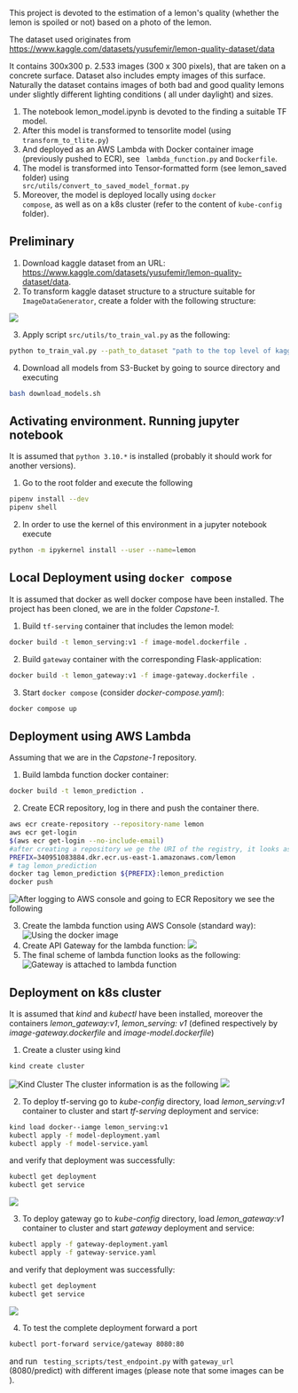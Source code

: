 This project is devoted to the estimation of a lemon's quality (whether the lemon is spoiled or not) based on a photo of
the lemon.

The dataset used originates from https://www.kaggle.com/datasets/yusufemir/lemon-quality-dataset/data

It contains 300x300 p. 2.533 images (300 x 300 pixels), that are taken on a concrete surface. Dataset also includes
empty images of this surface.
Naturally the dataset contains images of both bad and good quality lemons under slightly different lighting conditions (
all under daylight) and sizes.

1. The notebook lemon_model.ipynb is devoted to the finding a suitable TF model.
2. After this model is transformed to tensorlite model (using <code>transform_to_tlite.py</code>)
3. And deployed as an AWS Lambda with Docker container image (previously pushed to ECR), see <code>
   lambda_function.py</code> and <code>Dockerfile</code>.
4. The model is transformed into Tensor-formatted form (see lemon_saved folder) using <code>
   src/utils/convert_to_saved_model_format.py</code>
5. Moreover, the model is deployed locally using <code>docker compose</code>, as well as on a k8s cluster (refer to the
   content of <code>kube-config</code> folder).

## Preliminary

1. Download kaggle dataset from an URL: https://www.kaggle.com/datasets/yusufemir/lemon-quality-dataset/data.
2. To transform kaggle dataset structure to a structure suitable for <code>ImageDataGenerator</code>, create a folder
   with the following structure:

![](screenshots/structure.png)

3. Apply script <code>src/utils/to_train_val.py</code> as the following:

```bash
python to_train_val.py --path_to_dataset "path to the top level of kaggle lemon_dataset" --path_to_output_directory "path to output directory"
```

4. Download all models from S3-Bucket by going to source directory and executing

```bash
bash download_models.sh
```

## Activating environment. Running jupyter notebook

It is assumed that <code>python 3.10.*</code> is installed (probably it should work for another versions).

1. Go to the root folder and execute the following
```bash
pipenv install --dev
pipenv shell
```
2. In order to use the kernel of this environment in a jupyter notebook execute
```bash
python -m ipykernel install --user --name=lemon
```
## Local Deployment using <code>docker compose</code>

It is assumed that docker as well docker compose have been installed. The project has been cloned, we are in the folder
_Capstone-1_.

1. Build <code>tf-serving</code> container that includes the lemon model:

```bash
docker build -t lemon_serving:v1 -f image-model.dockerfile .
```

2. Build <code>gateway</code> container with the corresponding Flask-application:

```bash
docker build -t lemon_gateway:v1 -f image-gateway.dockerfile .
```

3. Start <code>docker compose</code> (consider _docker-compose.yaml_):

```bash
docker compose up
```

## Deployment using AWS Lambda

Assuming that we are in the _Capstone-1_ repository.

1. Build lambda function docker container:

```bash
docker build -t lemon_prediction .
```

2. Create ECR repository, log in there and push the container there.

```bash
aws ecr create-repository --repository-name lemon
aws ecr get-login
$(aws ecr get-login --no-include-email)
#after creating a repository we ge the URI of the registry, it looks as the following
PREFIX=340951083884.dkr.ecr.us-east-1.amazonaws.com/lemon
# tag lemon_prediction
docker tag lemon_prediction ${PREFIX}:lemon_prediction
docker push 
```

![After logging to AWS console and going to ECR Repository we see the following](./screenshots/ECR.png)

3. Create the lambda function using AWS Console (standard way):
   ![Using the docker image](screenshots/lambda_function.png)
4. Create API Gateway for the lambda function:
   ![](screenshots/api_gateway.png)
5. The final scheme of lambda function looks as the following:
   ![Gateway is attached to lambda function](screenshots/new_scheme_lambda_w_gateway.png)

## Deployment on k8s cluster

It is assumed that _kind_ and _kubectl_ have been installed, moreover the containers _lemon_gateway:v1_, _lemon_serving:
v1_ (defined respectively by _image-gateway.dockerfile_ and _image-model.dockerfile_)

1. Create a cluster using kind

```bash
kind create cluster
```

![Kind Cluster](screenshots/kind_cluster.png)
The cluster information is as the following
![](screenshots/cluster_info.png)

2. To deploy tf-serving go to _kube-config_ directory, load _lemon_serving:v1_ container to cluster and start
   _tf-serving_ deployment and service:

```bash
kind load docker--iamge lemon_serving:v1
kubectl apply -f model-deployment.yaml
kubectl apply -f model-service.yaml
```

and verify that deployment was successfully:

```bash
kubectl get deployment
kubectl get service
```

![](screenshots/model-deployment.png)

3. To deploy gateway go to _kube-config_ directory, load _lemon_gateway:v1_ container to cluster and start _gateway_
   deployment and service:

```bash
kubectl apply -f gateway-deployment.yaml
kubectl apply -f gateway-service.yaml
```

and verify that deployment was successfully:

```bash
kubectl get deployment
kubectl get service
```

![](screenshots/gateway-deployment.png)

4. To test the complete deployment forward a port

```bash
kubectl port-forward service/gateway 8080:80
```

and run <code> testing_scripts/test_endpoint.py</code> with <code>gateway_url</code> (8080/predict)
with different images (please note that some images can be ).
